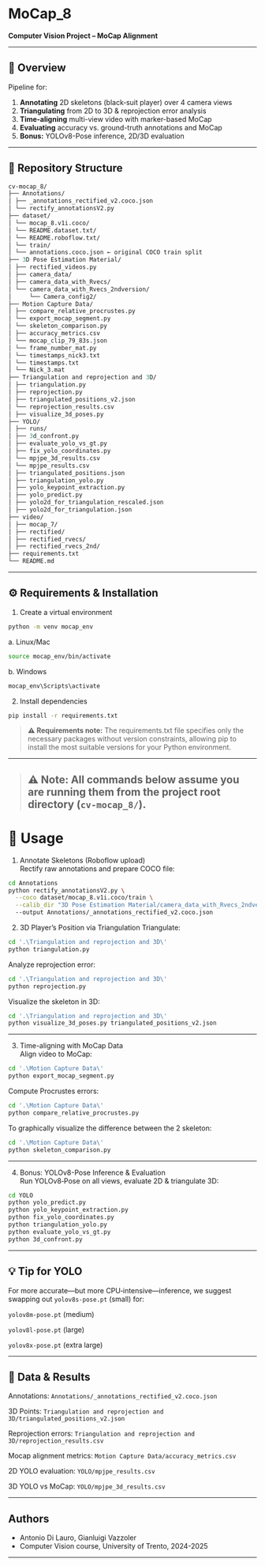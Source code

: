 # MoCap_8

**Computer Vision Project – MoCap Alignment**  

---

## 🔎 Overview

Pipeline for:

1. **Annotating** 2D skeletons (black‐suit player) over 4 camera views  
2. **Triangulating** from 2D to 3D & reprojection error analysis  
3. **Time-aligning** multi-view video with marker-based MoCap  
4. **Evaluating** accuracy vs. ground-truth annotations and MoCap  
5. **Bonus:** YOLOv8-Pose inference, 2D/3D evaluation

---

## 📁 Repository Structure

```graphql
cv-mocap_8/
├── Annotations/
│ ├── _annotations_rectified_v2.coco.json
│ └── rectify_annotationsV2.py
├── dataset/
│ └── mocap_8.v1i.coco/
│ └── README.dataset.txt/
│ └── README.roboflow.txt/
│ └── train/
│ └── annotations.coco.json ← original COCO train split
├── 3D Pose Estimation Material/
│ ├── rectified_videos.py
│ ├── camera_data/
│ ├── camera_data_with_Rvecs/
│ └── camera_data_with_Rvecs_2ndversion/
│     └── Camera_config2/
├── Motion Capture Data/
│ ├── compare_relative_procrustes.py
│ └── export_mocap_segment.py
│ └── skeleton_comparison.py
│ ├── accuracy_metrics.csv
│ └── mocap_clip_79_83s.json
│ └── frame_number_mat.py
│ └── timestamps_nick3.txt
│ └── timestamps.txt
│ └── Nick_3.mat
├── Triangulation and reprojection and 3D/
│ ├── triangulation.py
│ ├── reprojection.py
│ ├── triangulated_positions_v2.json
│ └── reprojection_results.csv
│ ├── visualize_3d_poses.py
├── YOLO/
│ ├── runs/
│ ├── 3d_confront.py
│ ├── evaluate_yolo_vs_gt.py
│ ├── fix_yolo_coordinates.py
│ └── mpjpe_3d_results.csv
│ └── mpjpe_results.csv
│ ├── triangulated_positions.json
│ ├── triangulation_yolo.py
│ ├── yolo_keypoint_extraction.py
│ ├── yolo_predict.py
│ ├── yolo2d_for_triangulation_rescaled.json
│ ├── yolo2d_for_triangulation.json
├── video/
│ ├── mocap_7/
│ ├── rectified/
│ ├── rectified_rvecs/
│ ├── rectified_rvecs_2nd/
├── requirements.txt
└── README.md

```
---
## ⚙️ Requirements & Installation

1. Create a virtual environment
```bash
python -m venv mocap_env
```
a. Linux/Mac
```bash
source mocap_env/bin/activate
```
b. Windows
```bash
mocap_env\Scripts\activate
```
2. Install dependencies
```bash
pip install -r requirements.txt
```

> **⚠️ Requirements note:** The requirements.txt file specifies only the necessary packages without version constraints, allowing pip to install the most suitable versions for your Python environment.
---
> **⚠️ Note:** All commands below assume you are running them from the project root directory (`cv-mocap_8/`).
> ---
# 🚀 Usage
1. Annotate Skeletons (Roboflow upload)  
Rectify raw annotations and prepare COCO file:
```bash
cd Annotations
python rectify_annotationsV2.py \
  --coco dataset/mocap_8.v1i.coco/train \
  --calib_dir "3D Pose Estimation Material/camera_data_with_Rvecs_2ndversion/Camera_config2"
  --output Annotations/_annotations_rectified_v2.coco.json
```
2. 3D Player’s Position via Triangulation
Triangulate: 
```bash
cd '.\Triangulation and reprojection and 3D\'
python triangulation.py
```
Analyze reprojection error:
```bash
cd '.\Triangulation and reprojection and 3D\'
python reprojection.py
```
Visualize the skeleton in 3D:
```bash
cd '.\Triangulation and reprojection and 3D\'
python visualize_3d_poses.py triangulated_positions_v2.json
```
---
3. Time-aligning with MoCap Data  
Align video to MoCap:
```bash
cd '.\Motion Capture Data\'
python export_mocap_segment.py
```
Compute Procrustes errors:
```bash
cd '.\Motion Capture Data\'
python compare_relative_procrustes.py
```
To graphically visualize the difference between the 2 skeleton:
```bash
cd '.\Motion Capture Data\'
python skeleton_comparison.py
```
---
4. Bonus: YOLOv8-Pose Inference & Evaluation  
Run YOLOv8‑Pose on all views, evaluate 2D & triangulate 3D:
```bash
cd YOLO
python yolo_predict.py
python yolo_keypoint_extraction.py
python fix_yolo_coordinates.py
python triangulation_yolo.py
python evaluate_yolo_vs_gt.py 
python 3d_confront.py
```
---
## 💡 Tip for YOLO  
For more accurate—but more CPU‐intensive—inference, we suggest swapping out `yolov8s-pose.pt` (small) for:

`yolov8m-pose.pt` (medium)

`yolov8l-pose.pt` (large)

`yolov8x-pose.pt` (extra large)

---
## 📂 Data & Results

Annotations: `Annotations/_annotations_rectified_v2.coco.json`

3D Points: `Triangulation and reprojection and 3D/triangulated_positions_v2.json`

Reprojection errors: `Triangulation and reprojection and 3D/reprojection_results.csv`

Mocap alignment metrics: `Motion Capture Data/accuracy_metrics.csv`

2D YOLO evaluation: `YOLO/mpjpe_results.csv`

3D YOLO vs MoCap: `YOLO/mpjpe_3d_results.csv`

--- 

## Authors

- Antonio Di Lauro, Gianluigi Vazzoler
- Computer Vision course, University of Trento, 2024-2025

---
